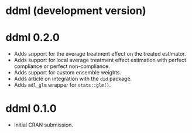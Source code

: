 # ddml (development version)

# ddml 0.2.0

* Adds support for the average treatment effect on the treated estimator.
* Adds support for local average treatment effect estimation with perfect compliance or perfect non-compliance.
* Adds support for custom ensemble weights.
* Adds article on integration with the ``did`` package.
* Adds ``mdl_glm`` wrapper for ``stats::glm()``.

# ddml 0.1.0

* Initial CRAN submission.
